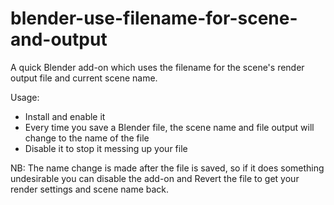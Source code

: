 # blender-use-filename-for-scene-and-output

A quick Blender add-on which uses the filename for the scene's render output file and current scene name.

Usage:
- Install and enable it
- Every time you save a Blender file, the scene name and file output will change to the name of the file
- Disable it to stop it messing up your file

NB: The name change is made after the file is saved, so if it does something undesirable you can disable the add-on and Revert the file to get your render settings and scene name back.
